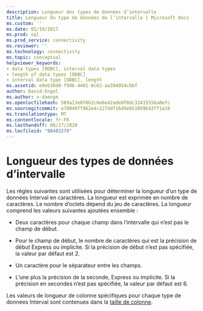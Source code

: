 ```yaml
---
description: Longueur des types de données d’intervalle
title: Longueur du type de données de l’intervalle | Microsoft Docs
ms.custom: ''
ms.date: 01/19/2017
ms.prod: sql
ms.prod_service: connectivity
ms.reviewer: ''
ms.technology: connectivity
ms.topic: conceptual
helpviewer_keywords:
- data types [ODBC], interval data types
- length of data types [ODBC]
- interval data type [ODBC], length
ms.assetid: e9eb38d8-f9db-4401-8c62-aa394054cbbf
author: David-Engel
ms.author: v-daenge
ms.openlocfilehash: 589a13e0f0b2c6e6e42ade0f0dc32415556a0efc
ms.sourcegitcommit: e700497f962e4c2274df16d9e651059b42ff1a10
ms.translationtype: MT
ms.contentlocale: fr-FR
ms.lasthandoff: 08/17/2020
ms.locfileid: "88483279"
---
```

# <a name="interval-data-type-length"></a>Longueur des types de données d’intervalle
Les règles suivantes sont utilisées pour déterminer la longueur d’un type de données Interval en caractères. La longueur est exprimée en nombre de caractères. Le nombre d’octets dépend du jeu de caractères. La longueur comprend les valeurs suivantes ajoutées ensemble :  
  
-   Deux caractères pour chaque champ dans l’intervalle qui n’est pas le champ de début.  
  
-   Pour le champ de début, le nombre de caractères qui est la précision de début Express ou implicite. Si la précision de début n’est pas spécifiée, la valeur par défaut est 2.  
  
-   Un caractère pour le séparateur entre les champs.  
  
-   L’une plus la précision de la seconde, Express ou implicite. Si la précision en secondes n’est pas spécifiée, la valeur par défaut est 6.  
  
 Les valeurs de longueur de colonne spécifiques pour chaque type de données Interval sont contenues dans la [taille de colonne](../../../odbc/reference/appendixes/column-size.md).
